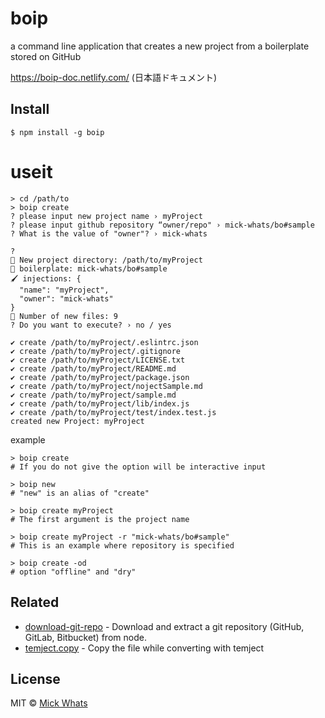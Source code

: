 # boip

a command line application that creates a new project from a boilerplate stored on GitHub

https://boip-doc.netlify.com/ (日本語ドキュメント)

## Install

```
$ npm install -g boip
```

# useit
```
> cd /path/to
> boip create
? please input new project name › myProject
? please input github repository “owner/repo" › mick-whats/bo#sample
? What is the value of "owner"? › mick-whats

?
📁 New project directory: /path/to/myProject
📙 boilerplate: mick-whats/bo#sample
🖌️ injections: {
  "name": "myProject",
  "owner": "mick-whats"
}
📌 Number of new files: 9
? Do you want to execute? › no / yes

✔ create /path/to/myProject/.eslintrc.json
✔ create /path/to/myProject/.gitignore
✔ create /path/to/myProject/LICENSE.txt
✔ create /path/to/myProject/README.md
✔ create /path/to/myProject/package.json
✔ create /path/to/myProject/nojectSample.md
✔ create /path/to/myProject/sample.md
✔ create /path/to/myProject/lib/index.js
✔ create /path/to/myProject/test/index.test.js
created new Project: myProject
```

example

```
> boip create
# If you do not give the option will be interactive input

> boip new
# "new" is an alias of "create"

> boip create myProject
# The first argument is the project name

> boip create myProject -r "mick-whats/bo#sample"
# This is an example where repository is specified

> boip create -od
# option "offline" and "dry"
```
## Related

- [download-git-repo](https://gitlab.com/flippidippi/download-git-repo) - Download and extract a git repository (GitHub, GitLab, Bitbucket) from node.
- [temject.copy](https://github.com/mick-whats/temject.copy) - Copy the file while converting with temject

## License

MIT © [Mick Whats](https://github.com/mick-whats)

